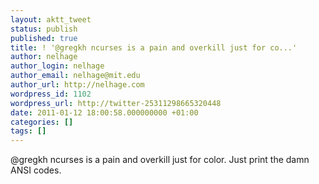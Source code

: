 ```yaml
---
layout: aktt_tweet
status: publish
published: true
title: ! '@gregkh ncurses is a pain and overkill just for co...'
author: nelhage
author_login: nelhage
author_email: nelhage@mit.edu
author_url: http://nelhage.com
wordpress_id: 1102
wordpress_url: http://twitter-25311298665320448
date: 2011-01-12 18:00:58.000000000 +01:00
categories: []
tags: []
---
```

@gregkh ncurses is a pain and overkill just for color. Just print the damn ANSI codes.
